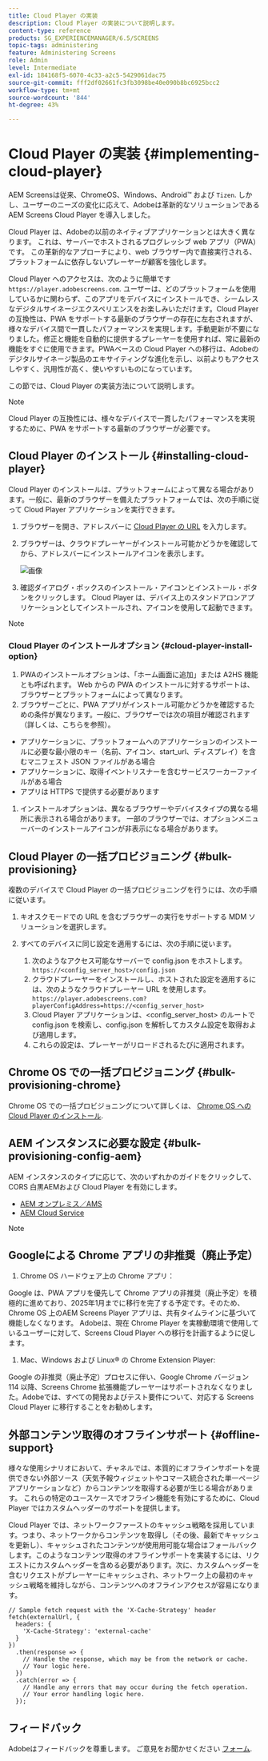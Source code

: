 ```yaml
---
title: Cloud Player の実装
description: Cloud Player の実装について説明します。
content-type: reference
products: SG_EXPERIENCEMANAGER/6.5/SCREENS
topic-tags: administering
feature: Administering Screens
role: Admin
level: Intermediate
exl-id: 184168f5-6070-4c33-a2c5-5429061dac75
source-git-commit: fff2df02661fc3fb3098be40e090b8bc6925bcc2
workflow-type: tm+mt
source-wordcount: '844'
ht-degree: 43%

---
```


# Cloud Player の実装  {#implementing-cloud-player}

AEM Screensは従来、ChromeOS、Windows、Android™ および `Tizen`. しかし、ユーザーのニーズの変化に応えて、Adobeは革新的なソリューションであるAEM Screens Cloud Player を導入しました。

Cloud Player は、Adobeの以前のネイティブアプリケーションとは大きく異なります。 これは、サーバーでホストされるプログレッシブ web アプリ（PWA）です。 この革新的なアプローチにより、web ブラウザー内で直接実行される、プラットフォームに依存しないプレーヤーが顧客を強化します。

Cloud Player へのアクセスは、次のように簡単です `https://player.adobescreens.com`. ユーザーは、どのプラットフォームを使用しているかに関わらず、このアプリをデバイスにインストールでき、シームレスなデジタルサイネージエクスペリエンスをお楽しみいただけます。Cloud Player の互換性は、PWA をサポートする最新のブラウザーの存在に左右されますが、様々なデバイス間で一貫したパフォーマンスを実現します。手動更新が不要になりました。修正と機能を自動的に提供するプレーヤーを使用すれば、常に最新の機能をすぐに使用できます。PWAベースの Cloud Player への移行は、Adobeのデジタルサイネージ製品のエキサイティングな進化を示し、以前よりもアクセスしやすく、汎用性が高く、使いやすいものになっています。

この節では、Cloud Player の実装方法について説明します。

>[!NOTE]
>
>Cloud Player の互換性には、様々なデバイスで一貫したパフォーマンスを実現するために、PWA をサポートする最新のブラウザーが必要です。

## Cloud Player のインストール {#installing-cloud-player}

Cloud Player のインストールは、プラットフォームによって異なる場合があります。一般に、最新のブラウザーを備えたプラットフォームでは、次の手順に従って Cloud Player アプリケーションを実行できます。

1. ブラウザーを開き、アドレスバーに [Cloud Player の URL](https://player.adobescreens.com/content/dam/universal-player/firmware.html) を入力します。
1. ブラウザーは、クラウドプレーヤーがインストール可能かどうかを確認してから、アドレスバーにインストールアイコンを表示します。

   ![画像](/help/user-guide/assets/cloud-player-install.png)

1. 確認ダイアログ・ボックスのインストール・アイコンとインストール・ボタンをクリックします。 Cloud Player は、デバイス上のスタンドアロンアプリケーションとしてインストールされ、アイコンを使用して起動できます。

>[!NOTE]
>
>### Cloud Player のインストールオプション {#cloud-player-install-option}
>
1. PWAのインストールオプションは、「ホーム画面に追加」または A2HS 機能とも呼ばれます。 Web からの PWA のインストールに対するサポートは、ブラウザーとプラットフォームによって異なります。
1. ブラウザーごとに、PWA アプリがインストール可能かどうかを確認するための条件が異なります。一般に、ブラウザーでは次の項目が確認されます（詳しくは、こちらを参照）。
>
* アプリケーションに、プラットフォームへのアプリケーションのインストールに必要な最小限のキー（名前、アイコン、start_url、ディスプレイ）を含むマニフェスト JSON ファイルがある場合
* アプリケーションに、取得イベントリスナーを含むサービスワーカーファイルがある場合
* アプリは HTTPS で提供する必要があります
>
1. インストールオプションは、異なるブラウザーやデバイスタイプの異なる場所に表示される場合があります。 一部のブラウザーでは、オプションメニューバーのインストールアイコンが非表示になる場合があります。

## Cloud Player の一括プロビジョニング {#bulk-provisioning}

複数のデバイスで Cloud Player の一括プロビジョニングを行うには、次の手順に従います。

1. キオスクモードでの URL を含むブラウザーの実行をサポートする MDM ソリューションを選択します。
1. すべてのデバイスに同じ設定を適用するには、次の手順に従います。

   1. 次のようなアクセス可能なサーバーで config.json をホストします。 `https://<config_server_host>/config.json`
   1. クラウドプレーヤーをインストールし、ホストされた設定を適用するには、次のようなクラウドプレーヤー URL を使用します。 `https://player.adobescreens.com?playerConfigAddress=https://<config_server_host>`
   1. Cloud Player アプリケーションは、&lt;config_server_host> のルートで config.json を検索し、config.json を解析してカスタム設定を取得および適用します。
   1. これらの設定は、プレーヤーがリロードされるたびに適用されます。

## Chrome OS での一括プロビジョニング {#bulk-provisioning-chrome}

Chrome OS での一括プロビジョニングについて詳しくは、 [Chrome OS への Cloud Player のインストール](https://www.adobe.com/go/aem_screens_cloud_player_en).

## AEM インスタンスに必要な設定 {#bulk-provisioning-config-aem}

AEM インスタンスのタイプに応じて、次のいずれかのガイドをクリックして、CORS 白黒AEMおよび Cloud Player を有効にします。
* [AEM オンプレミス／AMS](https://www.adobe.com/go/aem_screens_cors_ams_en)
* [AEM Cloud Service](https://www.adobe.com/go/aem_screens_cors_aemaacs_en)

>[!NOTE]
>
## Googleによる Chrome アプリの非推奨（廃止予定）
>
1. Chrome OS ハードウェア上の Chrome アプリ：
>
Google は、PWA アプリを優先して Chrome アプリの非推奨（廃止予定）を積極的に進めており、2025年1月までに移行を完了する予定です。そのため、Chrome OS 上のAEM Screens Player アプリは、共有タイムラインに基づいて機能しなくなります。 Adobeは、現在 Chrome Player を実稼動環境で使用しているユーザーに対して、Screens Cloud Player への移行を計画するように促します。
>
1. Mac、Windows および Linux® の Chrome Extension Player:
>
Google の非推奨（廃止予定）プロセスに伴い、Google Chrome バージョン 114 以降、Screens Chrome 拡張機能プレーヤーはサポートされなくなりました。Adobeでは、すべての開発およびテスト要件について、対応する Screens Cloud Player に移行することをお勧めします。

## 外部コンテンツ取得のオフラインサポート {#offline-support}

様々な使用シナリオにおいて、チャネルでは、本質的にオフラインサポートを提供できない外部ソース（天気予報ウィジェットやコマース統合された単一ページアプリケーションなど）からコンテンツを取得する必要が生じる場合があります。 これらの特定のユースケースでオフライン機能を有効にするために、Cloud Player ではカスタムヘッダーのサポートを提供します。

Cloud Player では、ネットワークファーストのキャッシュ戦略を採用しています。つまり、ネットワークからコンテンツを取得し（その後、最新でキャッシュを更新し）、キャッシュされたコンテンツが使用用可能な場合はフォールバックします。このようなコンテンツ取得のオフラインサポートを実装するには、リクエストにカスタムヘッダーを含める必要があります。次に、カスタムヘッダーを含むリクエストがプレーヤーにキャッシュされ、ネットワーク上の最初のキャッシュ戦略を維持しながら、コンテンツへのオフラインアクセスが容易になります。

```
// Sample fetch request with the 'X-Cache-Strategy' header
fetch(externalUrl, {
  headers: {
    'X-Cache-Strategy': 'external-cache'
  }
})
  .then(response => {
    // Handle the response, which may be from the network or cache.
    // Your logic here.
  })
  .catch(error => {
    // Handle any errors that may occur during the fetch operation.
    // Your error handling logic here.
  }); 
```

## フィードバック

Adobeはフィードバックを尊重します。 ご意見をお聞かせください [フォーム](https://forms.office.com/pages/responsepage.aspx?id=Wht7-jR7h0OUrtLBeN7O4TFE0b_GjstOj6I1uGs9vLpURVdWWklQQTZZRTFVNEhRVlBWWldMWlJXOC4u).
